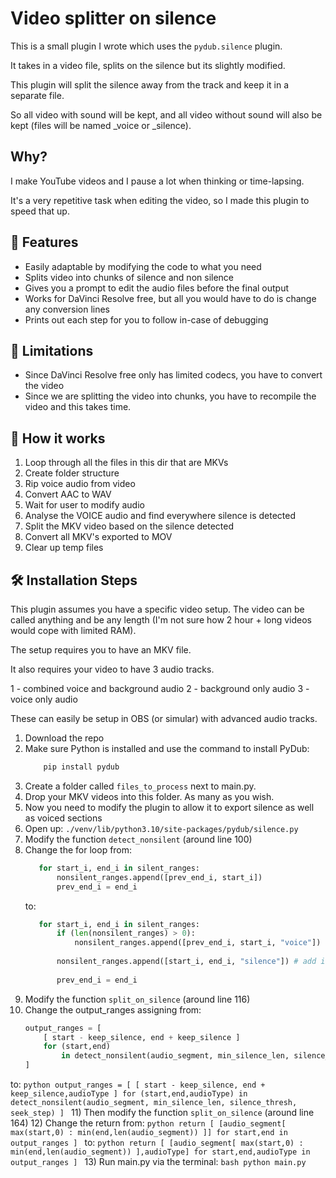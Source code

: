 # Video splitter on silence

This is a small plugin I wrote which uses the `pydub.silence` plugin.

It takes in a video file, splits on the silence but its slightly modified.

This plugin will split the silence away from the track and keep it in a separate file. 

So all video with sound will be kept, and all video without sound will also be kept (files will be named _voice or _silence).

## Why?

I make YouTube videos and I pause a lot when thinking or time-lapsing. 

It's a very repetitive task when editing the video, so I made this plugin to speed that up. 

## 🧐 Features

- Easily adaptable by modifying the code to what you need
- Splits video into chunks of silence and non silence
- Gives you a prompt to edit the audio files before the final output
- Works for DaVinci Resolve free, but all you would have to do is change any conversion lines
- Prints out each step for you to follow in-case of debugging

## 🫥 Limitations
- Since DaVinci Resolve free only has limited codecs, you have to convert the video
- Since we are splitting the video into chunks, you have to recompile the video and this takes time.

## 🤔 How it works
1) Loop through all the files in this dir that are MKVs
2) Create folder structure
3) Rip voice audio from video
4) Convert AAC to WAV
5) Wait for user to modify audio
6) Analyse the VOICE audio and find everywhere silence is detected
7) Split the MKV video based on the silence detected
8) Convert all MKV's exported to MOV
9) Clear up temp files

## 🛠️ Installation Steps

This plugin assumes you have a specific video setup. The video can be called anything and be any length (I'm not sure how 2 hour + long videos would cope with limited RAM).

The setup requires you to have an MKV file.

It also requires your video to have 3 audio tracks.

1 - combined voice and background audio
2 - background only audio
3 - voice only audio

These can easily be setup in OBS (or simular) with advanced audio tracks.

1) Download the repo
2) Make sure Python is installed and use the command to install PyDub:
    ```bash
        pip install pydub
    ```
3) Create a folder called `files_to_process` next to main.py.
4) Drop your MKV videos into this folder. As many as you wish.
5) Now you need to modify the plugin to allow it to export silence as well as voiced sections
6) Open up: `./venv/lib/python3.10/site-packages/pydub/silence.py`
7) Modify the function `detect_nonsilent` (around line 100)
8) Change the for loop from:
    ```python
       for start_i, end_i in silent_ranges:
           nonsilent_ranges.append([prev_end_i, start_i])
           prev_end_i = end_i
    ```
   to:
    ```python
       for start_i, end_i in silent_ranges:
           if (len(nonsilent_ranges) > 0):
               nonsilent_ranges.append([prev_end_i, start_i, "voice"])
      
           nonsilent_ranges.append([start_i, end_i, "silence"]) # add in the silences
      
           prev_end_i = end_i
    ```
9) Modify the function `split_on_silence` (around line 116)
10) Change the output_ranges assigning from:
    ```python
    output_ranges = [
        [ start - keep_silence, end + keep_silence ]
        for (start,end)
            in detect_nonsilent(audio_segment, min_silence_len, silence_thresh, seek_step)
    ]
    ```
   to:
    ```python
    output_ranges = [
        [ start - keep_silence, end + keep_silence,audioType ]
        for (start,end,audioType)
            in detect_nonsilent(audio_segment, min_silence_len, silence_thresh, seek_step)
    ]
    ```
11) Then modify the function `split_on_silence` (around line 164)
12) Change the return from:
    ```python
    return [
        [audio_segment[ max(start,0) : min(end,len(audio_segment)) ]]
        for start,end in output_ranges
    ]
    ```
   to:
    ```python
    return [
        [audio_segment[ max(start,0) : min(end,len(audio_segment)) ],audioType]
        for start,end,audioType in output_ranges
    ]
    ```
13) Run main.py via the terminal:
    ```bash
        python main.py
    ```